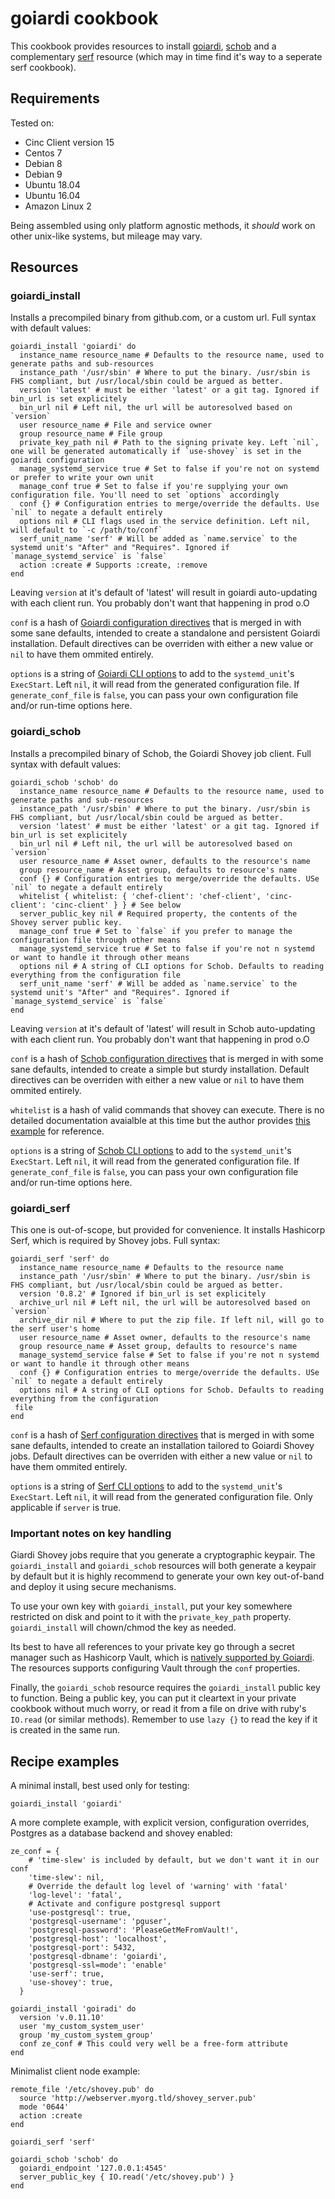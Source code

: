# goiardi cookbook

This cookbook provides resources to install [goiardi](http://goiardi.gl/), [schob](https://github.com/ctdk/schob/) and a complementary [serf](https://www.serf.io/) resource (which may in time find it's way to a seperate serf cookbook).

## Requirements

Tested on:
- Cinc Client version 15
- Centos 7
- Debian 8
- Debian 9
- Ubuntu 18.04
- Ubuntu 16.04
- Amazon Linux 2

Being assembled using only platform agnostic methods, it _should_ work on other unix-like systems, but mileage may vary.

## Resources

### goiardi\_install

Installs a precompiled binary from github.com, or a custom url. Full syntax with default values:

```
goiardi_install 'goiardi' do
  instance_name resource_name # Defaults to the resource name, used to generate paths and sub-resources
  instance_path '/usr/sbin' # Where to put the binary. /usr/sbin is FHS compliant, but /usr/local/sbin could be argued as better.
  version 'latest' # must be either 'latest' or a git tag. Ignored if bin_url is set explicitely
  bin_url nil # Left nil, the url will be autoresolved based on `version`
  user resource_name # File and service owner
  group resource_name # File group
  private_key_path nil # Path to the signing private key. Left `nil`, one will be generated automatically if `use-shovey` is set in the goiardi configuration
  manage_systemd_service true # Set to false if you're not on systemd or prefer to write your own unit
  manage_conf true # Set to false if you're supplying your own configuration file. You'll need to set `options` accordingly
  conf {} # Configuration entries to merge/override the defaults. Use `nil` to negate a default entirely
  options nil # CLI flags used in the service definition. Left nil, will default to `-c /path/to/conf`
  serf_unit_name 'serf' # Will be added as `name.service` to the systemd unit's "After" and "Requires". Ignored if `manage_systemd_service` is `false`
  action :create # Supports :create, :remove
end
```

Leaving `version` at it's default of 'latest' will result in goiardi auto-updating with each client run. You probably don't want that happening in prod o.O

`conf` is a hash of [Goiardi configuration directives](https://goiardi.readthedocs.io/en/latest/installation.html#configuration) that is merged in with some sane defaults, intended to create a standalone and persistent Goiardi installation. Default directives can be overriden with either a new value or `nil` to have them ommited entirely.

`options` is a string of [Goiardi CLI options](https://goiardi.readthedocs.io/en/latest/installation.html#configuration) to add to the `systemd_unit`'s `ExecStart`. Left `nil`, it will read from the generated configuration file. If `generate_conf_file` is `false`, you can pass your own configuration file and/or run-time options here.

### goiardi\_schob

Installs a precompiled binary of Schob, the Goiardi Shovey job client. Full syntax with default values:

```
goiardi_schob 'schob' do
  instance_name resource_name # Defaults to the resource name, used to generate paths and sub-resources
  instance_path '/usr/sbin' # Where to put the binary. /usr/sbin is FHS compliant, but /usr/local/sbin could be argued as better.
  version 'latest' # must be either 'latest' or a git tag. Ignored if bin_url is set explicitely
  bin_url nil # Left nil, the url will be autoresolved based on `version`
  user resource_name # Asset owner, defaults to the resource's name
  group resource_name # Asset group, defaults to resource's name
  conf {} # Configuration entries to merge/override the defaults. USe `nil` to negate a default entirely
  whitelist { whitelist: { 'chef-client': 'chef-client', 'cinc-client': 'cinc-client' } } # See below
  server_public_key nil # Required property, the contents of the Shovey server public key.
  manage_conf true # Set to `false` if you prefer to manage the configuration file through other means
  manage_systemd_service true # Set to false if you're not n systemd or want to handle it through other means
  options nil # A string of CLI options for Schob. Defaults to reading everything from the configuration file
  serf_unit_name 'serf' # Will be added as `name.service` to the systemd unit's "After" and "Requires". Ignored if `manage_systemd_service` is `false`
end
```

Leaving `version` at it's default of 'latest' will result in Schob auto-updating with each client run. You probably don't want that happening in prod o.O

`conf` is a hash of [Schob configuration directives](https://github.com/ctdk/schob) that is merged in with some sane defaults, intended to create a simple but sturdy installation. Default directives can be overriden with either a new value or `nil` to have them ommited entirely.

`whitelist` is a hash of valid commands that shovey can execute. There is no detailed documentation avaialble at this time but the author provides [this example](https://github.com/ctdk/schob/blob/master/test/whitelist.json) for reference.

`options` is a string of [Schob CLI options](https://github.com/ctdk/schob) to add to the `systemd_unit`'s `ExecStart`. Left `nil`, it will read from the generated configuration file. If `generate_conf_file` is `false`, you can pass your own configuration file and/or run-time options here.

### goiardi\_serf

This one is out-of-scope, but provided for convenience. It installs Hashicorp Serf, which is required by Shovey jobs. Full syntax:

```
goiardi_serf 'serf' do
  instance_name resource_name # Defaults to the resource name
  instance_path '/usr/sbin' # Where to put the binary. /usr/sbin is FHS compliant, but /usr/local/sbin could be argued as better.
  version '0.8.2' # Ignored if bin_url is set explicitely
  archive_url nil # Left nil, the url will be autoresolved based on `version`
  archive_dir nil # Where to put the zip file. If left nil, will go to the serf user's home
  user resource_name # Asset owner, defaults to the resource's name
  group resource_name # Asset group, defaults to resource's name
  manage_systemd_service false # Set to false if you're not n systemd or want to handle it through other means
  conf {} # Configuration entries to merge/override the defaults. USe `nil` to negate a default entirely
  options nil # A string of CLI options for Schob. Defaults to reading everything from the configuration
 file
end
```

`conf` is a hash of [Serf configuration directives](https://www.serf.io/docs/agent/options.html) that is merged in with some sane defaults, intended to create an installation tailored to Goiardi Shovey jobs. Default directives can be overriden with either a new value or `nil` to have them ommited entirely.

`options` is a string of [Serf CLI options](https://www.serf.io/docs/agent/options.html) to add to the `systemd_unit`'s `ExecStart`. Left `nil`, it will read from the generated configuration file. Only applicable if `server` is true.

### Important notes on key handling

Giardi Shovey jobs require that you generate a cryptographic keypair. The `goiardi_install` and `goiardi_schob` resources will both generate a keypair by default but it is highly recommend to generate your own key out-of-band and deploy it using secure mechanisms.

To use your own key with `goiardi_install`, put your key somewhere restricted on disk and point to it with the `private_key_path` property. `goiardi_install` will chown/chmod the key as needed.

Its best to have all references to your private key go through a secret manager such as Hashicorp Vault, which is [natively supported by Goiardi](https://goiardi.readthedocs.io/en/latest/features/secrets.html). The resources supports configuring Vault through the `conf` properties.

Finally, the `goiardi_schob` resource requires the `goiardi_install` public key to function. Being a public key, you can put it cleartext in your private cookbook without much worry, or read it from a file on drive with ruby's `IO.read` (or similar methods). Remember to use `lazy {}` to read the key if it is created in the same run.

## Recipe examples

A minimal install, best used only for testing:
```
goiardi_install 'goiardi'
```

A more complete example, with explicit version, configuration overrides, Postgres as a database backend and shovey enabled:
```
ze_conf = {
    # 'time-slew' is included by default, but we don't want it in our conf
    'time-slew': nil,
    # Override the default log level of 'warning' with 'fatal'
    'log-level': 'fatal',
    # Activate and configure postgresql support
    'use-postgresql': true,
    'postgresql-username': 'pguser',
    'postgresql-password': 'PleaseGetMeFromVault!',
    'postgresql-host': 'localhost',
    'postgresql-port': 5432,
    'postgresql-dbname': 'goiardi',
    'postgresql-ssl=mode': 'enable'
    'use-serf': true,
    'use-shovey': true,
  }

goiardi_install 'goiradi' do
  version 'v.0.11.10'
  user 'my_custom_system_user'
  group 'my_custom_system_group'
  conf ze_conf # This could very well be a free-form attribute
end
```

Minimalist client node example:
```
remote_file '/etc/shovey.pub' do
  source 'http://webserver.myorg.tld/shovey_server.pub'
  mode '0644'
  action :create
end

goiardi_serf 'serf'

goiardi_schob 'schob' do
  goiardi_endpoint '127.0.0.1:4545'
  server_public_key { IO.read('/etc/shovey.pub') }
end
```
